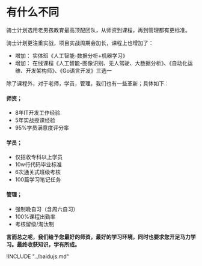 # 有什么不同
骑士计划选用老男孩教育最高顶配团队，从师资到课程，再到管理都有更标准。  

骑士计划更注重实战，项目实战周期会加长，课程上也增加了：  

- 增加： 实体班《人工智能-数据分析+机器学习》  
- 增加： 在线课程《人工智能-图像识别、无人驾驶、大数据分析》、《自动化运维、开发架构师》、《Go语言开发》三选一  



除了课程外，对于老师，学员，管理，我们也有一些革新；具体如下：  
#### 师资；  
- 8年IT开发工作经验  
- 5年实战授课经验  
- 95%学员满意度评分率  

#### 学员；  
- 仅招收专科以上学员  
- 10w行代码毕业标准  
- 6次通关式班级考核  
- 100篇学习笔记任务  

#### 管理；  
- 强制晚自习（含周六自习）  
- 100%课程出勤率  
- 考核留级/淘汰制  

**言而总之呢，我们给予您最好的师资，最好的学习环境，同时也要求您开足马力学习。最终收获知识，学有所成。**  

!INCLUDE "../baidujs.md"
